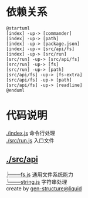 # 依赖关系

```plantuml
@startuml
[index] -up-> [commander]
[index] -up-> [path]
[index] -up-> [package.json]
[index] -up-> [src/api/fs]
[index] -up-> [src/run]
[src/run] -up-> [src/api/fs]
[src/run] -up-> [fs]
[src/run] -up-> [path]
[src/api/fs] -up-> [fs-extra]
[src/api/fs] -up-> [path]
[src/api/fs] -up-> [readline]
@enduml
```

# 代码说明
[./index.js](./index.js)	命令行处理<br>
[./src/run.js](./src/run.js)	入口文件<br>
## [./src/api](./src/api)
[├───fs.js](./src/api/fs.js)	通用文件系统能力<br>
[└───string.js](./src/api/string.js)	字符串处理<br>
  create by [gen-structure@liquid](https://github.com/ljquan/gen-structure.git)